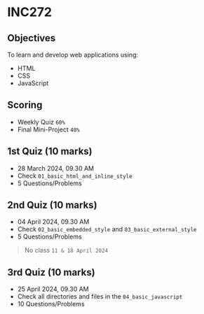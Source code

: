 # INC272

## Objectives
To learn and develop web applications using:
 - HTML
 - CSS
 - JavaScript
  
## Scoring
 - Weekly Quiz `60%`
 - Final Mini-Project `40%`

## 1st Quiz (10 marks)
 - 28 March 2024, 09.30 AM
 - Check `01_basic_html_and_inline_style`
 - 5 Questions/Problems

## 2nd Quiz (10 marks)
 - 04 April 2024, 09.30 AM
 - Check `02_basic_embedded_style` and `03_basic_external_style`
 - 5 Questions/Problems

 > No class `11 & 18 April 2024` 

## 3rd Quiz (10 marks)
 - 25 April 2024, 09.30 AM
 - Check all directories and files in the `04_basic_javascript`
 - 10 Questions/Problems

